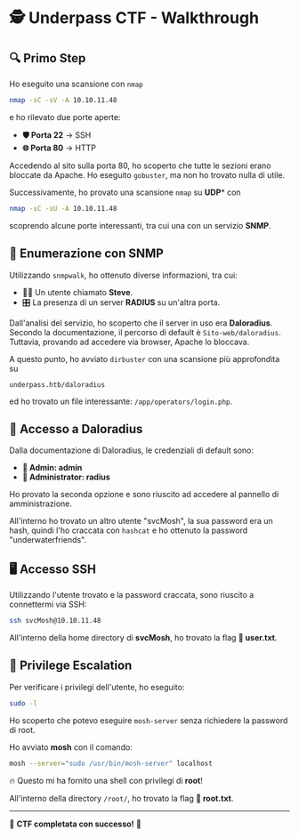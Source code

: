 # 🕵️ Underpass CTF - Walkthrough

## 🔍 Primo Step

Ho eseguito una scansione con `nmap` 

```bash
nmap -sC -sV -A 10.10.11.48
```

e ho rilevato due porte aperte:

- **🛡️ Porta 22** → SSH
- **🌐 Porta 80** → HTTP

Accedendo al sito sulla porta 80, ho scoperto che tutte le sezioni erano bloccate da Apache. Ho eseguito `gobuster`, ma non ho trovato nulla di utile.

Successivamente, ho provato una scansione `nmap` su **UDP*** con

```bash
nmap -sC -sU -A 10.10.11.48
```

scoprendo alcune porte interessanti, tra cui una con un servizio **SNMP**.

## 📡 Enumerazione con SNMP

Utilizzando `snmpwalk`, ho ottenuto diverse informazioni, tra cui:

- 🧑‍💻 Un utente chiamato **Steve**.
- 🎛️ La presenza di un server **RADIUS** su un'altra porta.

Dall'analisi del servizio, ho scoperto che il server in uso era **Daloradius**. Secondo la documentazione, il percorso di default è `Sito-web/daloradius`. Tuttavia, provando ad accedere via browser, Apache lo bloccava.

A questo punto, ho avviato `dirbuster` con una scansione più approfondita su 

```path
underpass.htb/daloradius 
```

ed ho trovato un file interessante: `/app/operators/login.php`.

## 🔑 Accesso a Daloradius

Dalla documentazione di Daloradius, le credenziali di default sono:

- **🔐 Admin: admin**
- **🔐 Administrator: radius**

Ho provato la seconda opzione e sono riuscito ad accedere al pannello di amministrazione.

All'interno ho trovato un altro utente "svcMosh", la sua password era un hash, quindi l'ho craccata con `hashcat` e ho ottenuto la password "underwaterfriends".

## 🖥️ Accesso SSH

Utilizzando l'utente trovato e la password craccata, sono riuscito a connettermi via SSH:

```bash
ssh svcMosh@10.10.11.48
```

All'interno della home directory di **svcMosh**, ho trovato la flag **🏴 user.txt**.

## 🚀 Privilege Escalation

Per verificare i privilegi dell'utente, ho eseguito:

```bash
sudo -l
```

Ho scoperto che potevo eseguire `mosh-server` senza richiedere la password di root.

Ho avviato **mosh** con il comando:

```bash
mosh --server="sudo /usr/bin/mosh-server" localhost
```

🔥 Questo mi ha fornito una shell con privilegi di **root**!

All'interno della directory `/root/`, ho trovato la flag **🏴 root.txt**.

---

🎯 **CTF completata con successo!** 🚀
